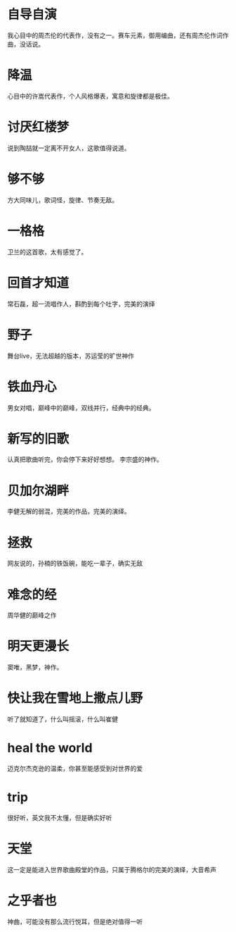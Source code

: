 # 自导自演
我心目中的周杰伦的代表作，没有之一。赛车元素，御用编曲，还有周杰伦作词作曲，没话说。

# 降温
心目中的许嵩代表作，个人风格爆表，寓意和旋律都是极佳。

# 讨厌红楼梦
说到陶喆就一定离不开女人，这歌值得说道。

# 够不够
方大同味儿，歌词怪，旋律、节奏无敌。

# 一格格
卫兰的这首歌，太有感觉了。

# 回首才知道
常石磊，超一流唱作人，斟酌到每个吐字，完美的演绎

# 野子
舞台live，无法超越的版本，苏运莹的旷世神作

# 铁血丹心
男女对唱，巅峰中的巅峰，双线并行，经典中的经典。

# 新写的旧歌
认真把歌曲听完，你会停下来好好想想。
李宗盛的神作。

# 贝加尔湖畔
李健无解的弱混，完美的作品，完美的演绎。

# 拯救
网友说的，孙楠的铁饭碗，能吃一辈子，确实无敌

# 难念的经
周华健的巅峰之作

# 明天更漫长
窦唯，黑梦，神作。

# 快让我在雪地上撒点儿野
听了就知道了，什么叫摇滚，什么叫崔健

# heal the world
迈克尔杰克逊的温柔，你甚至能感受到对世界的爱

# trip
很好听，英文我不太懂，但是确实好听

# 天堂
这一定是能进入世界歌曲殿堂的作品，只属于腾格尔的完美的演绎，大音希声

# 之乎者也
神曲，可能没有那么流行悦耳，但是绝对值得一听
